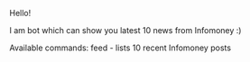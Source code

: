 Hello!

I am bot which can show you latest 10 news from Infomoney :)

Available commands: feed - lists 10 recent Infomoney posts